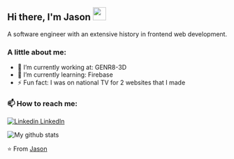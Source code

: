 ## Hi there, I'm Jason <img src="https://raw.githubusercontent.com/iampavangandhi/iampavangandhi/master/gifs/Hi.gif" width="30px">


A software engineer with an extensive history in frontend web development.<br>

### A little about me: 
- 🔭 I’m currently working at: GENR8-3D 
- 🌱 I’m currently learning: Firebase
- ⚡ Fun fact: I was on national TV for 2 websites that I made 

### 📫 How to reach me: 
[![Linkedin](https://i.stack.imgur.com/gVE0j.png) LinkedIn](https://www.linkedin.com/in/devjasonclarke/)


![My github stats](https://github-readme-stats.vercel.app/api?username=devJasonClarke&show_icons=true&theme=dark)
 
⭐️ From [Jason](https://github.com/devJasonClarke)
